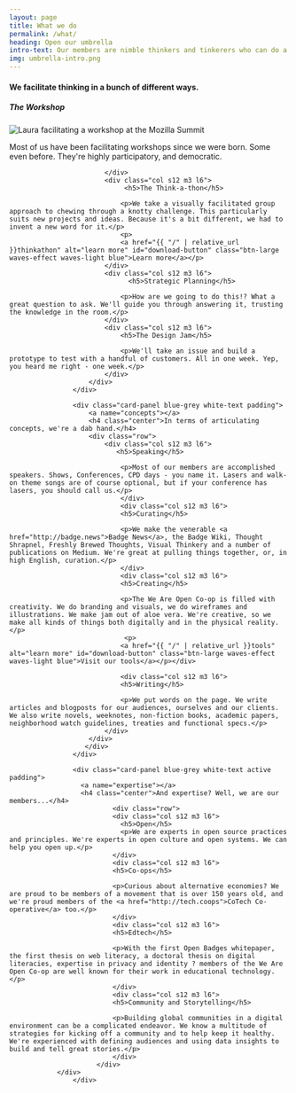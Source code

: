 ```yaml
---
layout: page
title: What we do
permalink: /what/
heading: Open our umbrella
intro-text: Our members are nimble thinkers and tinkerers who can do a whole bunch of stuff. Just ask us. However, just so that <em>we</em> can understand what we do, we've organised our "what" into three main areas.
img: umbrella-intro.png
---
```


<div class="section">
            <div class="row">
                <div class="card-panel blue-grey white-text padding">
                  <a name="thinking"></a>
                  <h4 class="center">We facilitate thinking in a bunch of different ways.</h4>
						<div class="row">
                        	<div class="col s12 m3 l6">
	                        	<h5>The Workshop</h5>
								<img class="responsive-img" src="{{ "/" | relative_url }}assets/images/what/laura-workshop.jpg" alt="Laura facilitating a workshop at the Mozilla Summit">
                                <p>Most of us have been facilitating workshops since we were born. Some even before. They're highly participatory, and democratic.</p>

                        	</div>
                        	<div class="col s12 m3 l6">
	                        	 <h5>The Think-a-thon</h5>

                                <p>We take a visually facilitated group approach to chewing through a knotty challenge. This particularly suits new projects and ideas. Because it's a bit different, we had to invent a new word for it.</p>
                                <p>
                                <a href="{{ "/" | relative_url }}thinkathon" alt="learn more" id="download-button" class="btn-large waves-effect waves-light blue">Learn more</a></p>
                            </div>
                        	<div class="col s12 m3 l6">
	                        	  <h5>Strategic Planning</h5>

                                <p>How are we going to do this!? What a great question to ask. We'll guide you through answering it, trusting the knowledge in the room.</p>
                            </div>
	                        <div class="col s12 m3 l6">
                                <h5>The Design Jam</h5>

                                <p>We'll take an issue and build a prototype to test with a handful of customers. All in one week. Yep, you heard me right - one week.</p>
                        	</div>
    					</div>
                    </div>

                    <div class="card-panel blue-grey white-text padding">
                        <a name="concepts"></a>
                        <h4 class="center">In terms of articulating concepts, we're a dab hand.</h4>
    					<div class="row">
							<div class="col s12 m3 l6">
                               <h5>Speaking</h5>

                                <p>Most of our members are accomplished speakers. Shows, Conferences, CPD days - you name it. Lasers and walk-on theme songs are of course optional, but if your conference has lasers, you should call us.</p>
                                </div>                                
								<div class="col s12 m3 l6">
                                <h5>Curating</h5>

                                <p>We make the venerable <a href="http://badge.news">Badge News</a>, the Badge Wiki, Thought Shrapnel, Freshly Brewed Thoughts, Visual Thinkery and a number of publications on Medium. We're great at pulling things together, or, in high English, curation.</p>
								</div>
								<div class="col s12 m3 l6">
                                <h5>Creating</h5>

                                <p>The We Are Open Co-op is filled with creativity. We do branding and visuals, we do wireframes and illustrations. We make jam out of aloe vera. We're creative, so we make all kinds of things both digitally and in the physical reality.</p>
                                 <p>
                                <a href="{{ "/" | relative_url }}tools" alt="learn more" id="download-button" class="btn-large waves-effect waves-light blue">Visit our tools</a></p></div>

								<div class="col s12 m3 l6">
                                <h5>Writing</h5>

                                <p>We put words on the page. We write articles and blogposts for our audiences, ourselves and our clients. We also write novels, weeknotes, non-fiction books, academic papers, neighborhood watch guidelines, treaties and functional specs.</p>
                            </div>
    					</div>     
                       </div>
                    </div>

                    <div class="card-panel blue-grey white-text active padding">
                      <a name="expertise"></a>
                      <h4 class="center">And expertise? Well, we are our members...</h4>
  					          <div class="row">
	                          <div class="col s12 m3 l6">
                              	<h5>Open</h5>
							  	<p>We are experts in open source practices and principles. We're experts in open culture and open systems. We can help you open up.</p>
	                          </div>
	                          <div class="col s12 m3 l6">
                              <h5>Co-ops</h5>

                              <p>Curious about alternative economies? We are proud to be members of a movement that is over 150 years old, and we're proud members of the <a href="http://tech.coops">CoTech Co-operative</a> too.</p>
	                          </div>
	                          <div class="col s12 m3 l6">
                              <h5>Edtech</h5>

                              <p>With the first Open Badges whitepaper, the first thesis on web literacy, a doctoral thesis on digital literacies, expertise in privacy and identity ? members of the We Are Open Co-op are well known for their work in educational technology.</p>
	                          </div>
	                          <div class="col s12 m3 l6">
                              <h5>Community and Storytelling</h5>

                              <p>Building global communities in a digital environment can be a complicated endeavor. We know a multitude of strategies for kicking off a community and to help keep it healthy. We're experienced with defining audiences and using data insights to build and tell great stories.</p>
	                          </div>
                          </div>
  				</div>
                    </div>

<div class="divider"></div>
